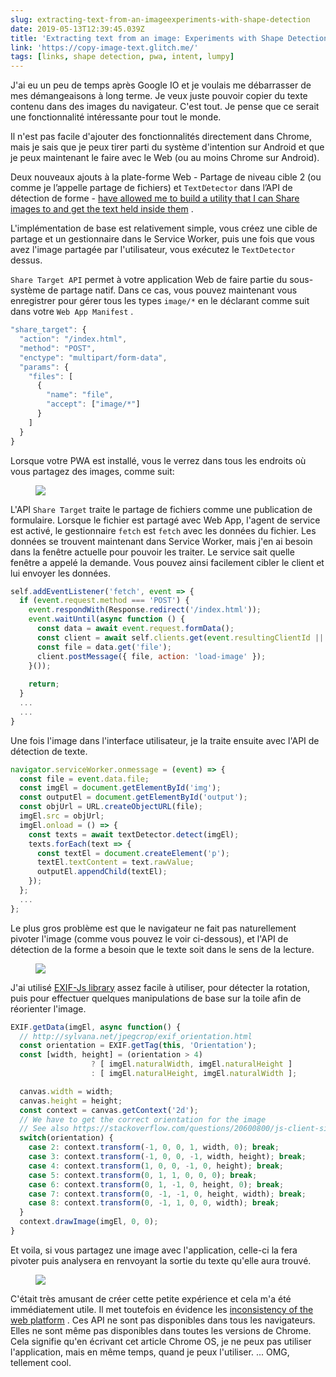 ```yaml
---
slug: extracting-text-from-an-imageexperiments-with-shape-detection
date: 2019-05-13T12:39:45.039Z
title: 'Extracting text from an image: Experiments with Shape Detection'
link: 'https://copy-image-text.glitch.me/'
tags: [links, shape detection, pwa, intent, lumpy]
---
```

J&#39;ai eu un peu de temps après Google IO et je voulais me débarrasser de mes démangeaisons à long terme. Je veux juste pouvoir copier du texte contenu dans des images du navigateur. C&#39;est tout. Je pense que ce serait une fonctionnalité intéressante pour tout le monde.

Il n&#39;est pas facile d&#39;ajouter des fonctionnalités directement dans Chrome, mais je sais que je peux tirer parti du système d&#39;intention sur Android et que je peux maintenant le faire avec le Web (ou au moins Chrome sur Android).

Deux nouveaux ajouts à la plate-forme Web - Partage de niveau cible 2 (ou comme je l’appelle partage de fichiers) et `TextDetector` dans l’API de détection de forme - [have allowed me to build a utility that I can Share images to and get the text held inside them](https://copy-image-text.glitch.me/) .

L&#39;implémentation de base est relativement simple, vous créez une cible de partage et un gestionnaire dans le Service Worker, puis une fois que vous avez l&#39;image partagée par l&#39;utilisateur, vous exécutez le `TextDetector` dessus.

`Share Target API` permet à votre application Web de faire partie du sous-système de partage natif. Dans ce cas, vous pouvez maintenant vous enregistrer pour gérer tous les types `image/*` en le déclarant comme suit dans votre `Web App Manifest` .

```javascript
"share_target": {
  "action": "/index.html",
  "method": "POST",
  "enctype": "multipart/form-data",
  "params": {
    "files": [
      {
        "name": "file",
        "accept": ["image/*"]
      }
    ]
  }
}
```

Lorsque votre PWA est installé, vous le verrez dans tous les endroits où vous partagez des images, comme suit:

<figure><img src="/images/2019-05-13-extracting-text-from-an-imageexperiments-with-shape-detection-0.jpeg"></figure>

L&#39;API `Share Target` traite le partage de fichiers comme une publication de formulaire. Lorsque le fichier est partagé avec Web App, l&#39;agent de service est activé, le gestionnaire `fetch` est `fetch` avec les données du fichier. Les données se trouvent maintenant dans Service Worker, mais j&#39;en ai besoin dans la fenêtre actuelle pour pouvoir les traiter. Le service sait quelle fenêtre a appelé la demande. Vous pouvez ainsi facilement cibler le client et lui envoyer les données.

```javascript
self.addEventListener('fetch', event => {
  if (event.request.method === 'POST') {
    event.respondWith(Response.redirect('/index.html'));
    event.waitUntil(async function () {
      const data = await event.request.formData();
      const client = await self.clients.get(event.resultingClientId || event.clientId);
      const file = data.get('file');
      client.postMessage({ file, action: 'load-image' });
    }());
    
    return;
  }
  ...
  ...
}

```

Une fois l&#39;image dans l&#39;interface utilisateur, je la traite ensuite avec l&#39;API de détection de texte.

```javascript
navigator.serviceWorker.onmessage = (event) => {  
  const file = event.data.file;
  const imgEl = document.getElementById('img');
  const outputEl = document.getElementById('output');
  const objUrl = URL.createObjectURL(file);
  imgEl.src = objUrl;
  imgEl.onload = () => {
    const texts = await textDetector.detect(imgEl);
    texts.forEach(text => {
      const textEl = document.createElement('p');
      textEl.textContent = text.rawValue;
      outputEl.appendChild(textEl);
    });
  };
  ...
};
```

Le plus gros problème est que le navigateur ne fait pas naturellement pivoter l&#39;image (comme vous pouvez le voir ci-dessous), et l&#39;API de détection de la forme a besoin que le texte soit dans le sens de la lecture.

<figure><img src="/images/2019-05-13-extracting-text-from-an-imageexperiments-with-shape-detection-1.jpeg"></figure>

J&#39;ai utilisé [EXIF-Js library](https://github.com/exif-js/exif-js) assez facile à utiliser, pour détecter la rotation, puis pour effectuer quelques manipulations de base sur la toile afin de réorienter l&#39;image.

```javascript
EXIF.getData(imgEl, async function() {
  // http://sylvana.net/jpegcrop/exif_orientation.html
  const orientation = EXIF.getTag(this, 'Orientation');
  const [width, height] = (orientation > 4) 
                  ? [ imgEl.naturalWidth, imgEl.naturalHeight ]
                  : [ imgEl.naturalHeight, imgEl.naturalWidth ];

  canvas.width = width;
  canvas.height = height;
  const context = canvas.getContext('2d');
  // We have to get the correct orientation for the image
  // See also https://stackoverflow.com/questions/20600800/js-client-side-exif-orientation-rotate-and-mirror-jpeg-images
  switch(orientation) {
    case 2: context.transform(-1, 0, 0, 1, width, 0); break;
    case 3: context.transform(-1, 0, 0, -1, width, height); break;
    case 4: context.transform(1, 0, 0, -1, 0, height); break;
    case 5: context.transform(0, 1, 1, 0, 0, 0); break;
    case 6: context.transform(0, 1, -1, 0, height, 0); break;
    case 7: context.transform(0, -1, -1, 0, height, width); break;
    case 8: context.transform(0, -1, 1, 0, 0, width); break;
  }
  context.drawImage(imgEl, 0, 0);
}
```

Et voila, si vous partagez une image avec l&#39;application, celle-ci la fera pivoter puis analysera en renvoyant la sortie du texte qu&#39;elle aura trouvé.

<figure><img src="/images/2019-05-13-extracting-text-from-an-imageexperiments-with-shape-detection-2.jpeg"></figure>

C&#39;était très amusant de créer cette petite expérience et cela m&#39;a été immédiatement utile. Il met toutefois en évidence les [inconsistency of the web platform](/the-lumpy-web/) . Ces API ne sont pas disponibles dans tous les navigateurs. Elles ne sont même pas disponibles dans toutes les versions de Chrome. Cela signifie qu&#39;en écrivant cet article Chrome OS, je ne peux pas utiliser l&#39;application, mais en même temps, quand je peux l&#39;utiliser. ... OMG, tellement cool.

